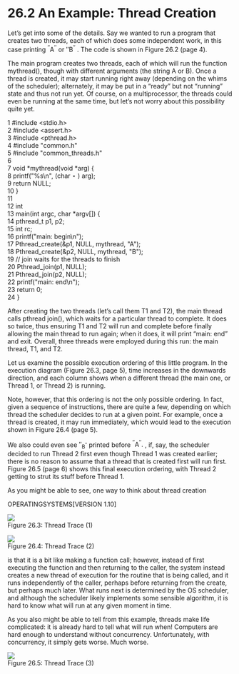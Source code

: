 # 26.2 An Example: Thread Creation  

Let’s get into some of the details. Say we wanted to run a program that creates two threads, each of which does some independent work, in this case printing $^ { \prime \prime } \mathrm { A } ^ { \prime \prime }$ or $\prime \prime \mathrm { B ^ { \prime \prime } }$ . The code is shown in Figure 26.2 (page 4).  

The main program creates two threads, each of which will run the function mythread(), though with different arguments (the string A or B). Once a thread is created, it may start running right away (depending on the whims of the scheduler); alternately, it may be put in a “ready” but not “running” state and thus not run yet. Of course, on a multiprocessor, the threads could even be running at the same time, but let’s not worry about this possibility quite yet.  

1 #include <stdio.h>   
2 #include <assert.h>   
3 #include <pthread.h>   
4 #include "common.h"   
5 #include "common_threads.h"   
6   
7 void \*mythread(void \*arg) {   
8 printf("%s\n", (char $\star$ ) arg);   
9 return NULL;   
10 }   
11   
12 int   
13 main(int argc, char \*argv[]) {   
14 pthread_t p1, p2;   
15 int rc;   
16 printf("main: begin\n");   
17 Pthread_create(&p1, NULL, mythread, "A");   
18 Pthread_create(&p2, NULL, mythread, "B");   
19 // join waits for the threads to finish   
20 Pthread_join(p1, NULL);   
21 Pthread_join(p2, NULL);   
22 printf("main: end\n");   
23 return 0;   
24 }  

After creating the two threads (let’s call them T1 and T2), the main thread calls pthread join(), which waits for a particular thread to complete. It does so twice, thus ensuring T1 and T2 will run and complete before finally allowing the main thread to run again; when it does, it will print “main: end” and exit. Overall, three threads were employed during this run: the main thread, T1, and T2.  

Let us examine the possible execution ordering of this little program. In the execution diagram (Figure 26.3, page 5), time increases in the downwards direction, and each column shows when a different thread (the main one, or Thread 1, or Thread 2) is running.  

Note, however, that this ordering is not the only possible ordering. In fact, given a sequence of instructions, there are quite a few, depending on which thread the scheduler decides to run at a given point. For example, once a thread is created, it may run immediately, which would lead to the execution shown in Figure 26.4 (page 5).  

We also could even see $\prime \prime _ { \mathrm { { B ^ { \prime \prime } } } }$ printed before $^ { \prime \prime } { \mathrm { A } } ^ { \prime \prime } .$ , if, say, the scheduler decided to run Thread 2 first even though Thread 1 was created earlier; there is no reason to assume that a thread that is created first will run first. Figure 26.5 (page 6) shows this final execution ordering, with Thread 2 getting to strut its stuff before Thread 1.  

As you might be able to see, one way to think about thread creation  

OPERATINGSYSTEMS[VERSION 1.10]  

![](images/9584d19189bcb0667ecc844ff0e6fe284723af08fc9deca105deb760af641123.jpg)  
Figure 26.3: Thread Trace (1)  

![](images/c67a22622e7f2b28dc5cd8bcbc13919cbba9665a338797010d5774bded0b870b.jpg)  
Figure 26.4: Thread Trace (2)  

is that it is a bit like making a function call; however, instead of first executing the function and then returning to the caller, the system instead creates a new thread of execution for the routine that is being called, and it runs independently of the caller, perhaps before returning from the create, but perhaps much later. What runs next is determined by the OS scheduler, and although the scheduler likely implements some sensible algorithm, it is hard to know what will run at any given moment in time.  

As you also might be able to tell from this example, threads make life complicated: it is already hard to tell what will run when! Computers are hard enough to understand without concurrency. Unfortunately, with concurrency, it simply gets worse. Much worse.  

![](images/b7c8d27245249b8e135a0175ca851a4cef5c6435f28b6a8fb1f75498a9ca0fe5.jpg)  
Figure 26.5: Thread Trace (3)  


